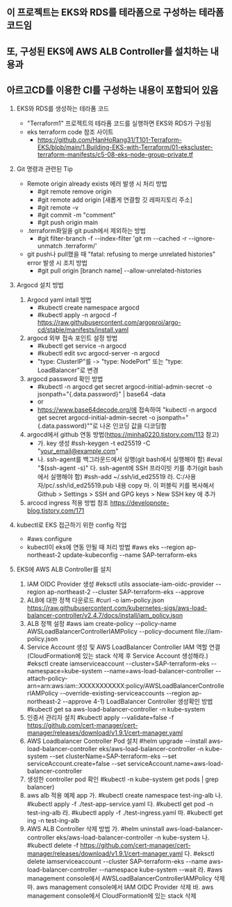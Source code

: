 ## 이 프로젝트는 EKS와 RDS를 테라폼으로 구성하는 테라폼 코드임
## 또, 구성된 EKS에 AWS ALB Controller를 설치하는 내용과
## 아르고CD를 이용한 CI를 구성하는 내용이 포함되어 있음

1. EKS와 RDS를 생성하는 테라폼 코드
   - "Terraform1" 프로젝트의 테라폼 코드를 실행하면 EKS와 RDS가 구성됨
   * eks terraform code 참조 사이트
     - https://github.com/HanHoRang31/T101-Terraform-EKS/blob/main/1.Building-EKS-with-Terraform/01-ekscluster-terraform-manifests/c5-08-eks-node-group-private.tf

2. Git 명령과 관련된 Tip
   - Remote origin already exists 에러 발생 시 처리 방법
     - #git remote remove origin
     - #git remote add origin [새롭게 연결할 깃 레파지토리 주소]
     - #git remote -v
     - #git commit -m "comment"
     - #git push origin main
   - .terraform화일을 git push에서 제외하는 방법
     - #git filter-branch -f --index-filter 'git rm --cached -r --ignore-unmatch .terraform/'
   - git push나 pull했을 때 "fatal: refusing to merge unrelated histories" error 발생 시 조치 방법
     - #git pull origin [branch name] --allow-unrelated-histories 


2. Argocd 설치 방법
   1) Argocd yaml intall 방법
      - #kubectl create namespace argocd
      - #kubectl apply -n argocd -f https://raw.githubusercontent.com/argoproj/argo-cd/stable/manifests/install.yaml
   2) argocd 외부 접속 포인트 설정 방법
      - #kubectl get service -n argocd 
      - #kubectl edit svc argocd-server -n argocd
      - "type: ClusterIP"를  ->  "type: NodePort"   또는  "type: LoadBalancer"로  변경
   3) argocd password 확인 방법
      - #kubectl -n argocd get secret argocd-initial-admin-secret -o jsonpath="{.data.password}" | base64 -data
      - or
      - https://www.base64decode.org/에 접속하여 "kubectl -n argocd get secret argocd-initial-admin-secret -o jsonpath="{.data.password}""로 나온 인코딩 값을 디코딩함
   4) argocd에서 github 연동 방법(https://minha0220.tistory.com/113 참고)
      - 가. key 생성
          #ssh-keygen -t ed25519 -C "your_email@example.com"
      - 나. ssh-agent를 백그라운드에서 실행(git bash에서 실행해야 함)
          #eval "$(ssh-agent -s)"
      다. ssh-agent에 SSH 프라이빗 키를 추가(git bash에서 실행해야 함)
          #ssh-add ~/.ssh/id_ed25519
      라. C:/사용자/pc/.ssh/id_ed25519.pub 내용 copy
      마. 이 퍼블릭 키를 복사해서 Github > Settings > SSH and GPG keys > New SSH key 에 추가
    5) arcocd ingress 적용 방법 참조
       https://developnote-blog.tistory.com/171

3. kubectl로 EKS 접근하기 위한 config 작업
   - #aws configure
   - kubectl이 eks에 연동 안될 때 처리 방법
     #aws eks --region ap-northeast-2 update-kubeconfig --name SAP-terraform-eks

5. EKS에 AWS ALB Controller를 설치
   1) IAM OIDC Provider 생성
      #eksctl utils associate-iam-oidc-provider --region ap-northeast-2 --cluster SAP-terraform-eks --approve
   2) ALB에 대한 정책 다운로드
      #curl -o iam-policy.json https://raw.githubusercontent.com/kubernetes-sigs/aws-load-balancer-controller/v2.4.7/docs/install/iam_policy.json
   3) ALB 정책 설정
      #aws iam create-policy --policy-name AWSLoadBalancerControllerIAMPolicy --policy-document file://iam-policy.json
   4) Service Account 생성 및 AWS LoadBalancer Controller IAM 역할 연결(CloudFormation에 있는 stack 삭제 후 Service Account 생성해라.)
      #eksctl create iamserviceaccount --cluster=SAP-terraform-eks --namespace=kube-system --name=aws-load-balancer-controller --attach-policy-arn=arn:aws:iam::XXXXXXXXXXX:policy/AWSLoadBalancerControllerIAMPolicy --override-existing-serviceaccounts --region ap-northeast-2 --approve
   4-1) LoadBalancer Controller 생성확인 방법
        #kubectl get sa aws-load-balancer-controller -n kube-system
   5) 인증서 관리자 설치
      #kubectl apply --validate=false -f https://github.com/cert-manager/cert-manager/releases/download/v1.9.1/cert-manager.yaml
   6) AWS Loadbalancer Controller Pod 설치
      #helm upgrade --install aws-load-balancer-controller eks/aws-load-balancer-controller -n kube-system --set clusterName=SAP-terraform-eks --set serviceAccount.create=false --set serviceAccount.name=aws-load-balancer-controller
   7) 생성한 controller pod 확인
      #kubectl -n kube-system get pods | grep balancer)
   8) aws alb 적용 예제 app
      가. #kubectl create namespace test-ing-alb
      나. #kubectl apply -f ./test-app-service.yaml
      다. #kubectl get pod -n test-ing-alb
      라. #kubectl apply -f ./test-ingress.yaml
      마. #kubectl get ing -n test-ing-alb
   9) AWS ALB Controller 삭제 방법
      가. #helm uninstall aws-load-balancer-controller eks/aws-load-balancer-controller -n kube-system
      나. #kubectl delete -f https://github.com/cert-manager/cert-manager/releases/download/v1.9.1/cert-manager.yaml
      다. #eksctl delete iamserviceaccount --cluster SAP-terraform-eks --name aws-load-balancer-controller --namespace kube-system --wait
      라. #aws management console에서 AWSLoadBalancerControllerIAMPolicy 삭제
      마. aws management console에서 IAM OIDC Provider 삭제
      바. aws management console에서 CloudFormation에 있는 stack 삭제
